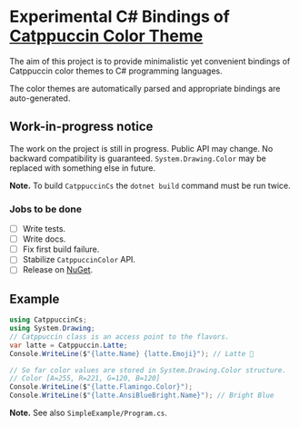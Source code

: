 # Experimental C# Bindings of [Catppuccin Color Theme](https://github.com/catppuccin/catppuccin)
The aim of this project is to provide minimalistic yet convenient bindings of Catppuccin color themes to C# programming languages.

The color themes are automatically parsed and appropriate bindings are auto-generated.

## Work-in-progress notice
The work on the project is still in progress. Public API may change. No backward compatibility is guaranteed. `System.Drawing.Color` may be replaced with something else in future.

**Note.** To build `CatppuccinCs` the `dotnet build` command must be run twice.
### Jobs to be done
* [ ] Write tests.
* [ ] Write docs.
* [ ] Fix first build failure.
* [ ] Stabilize `CatppuccinColor` API.
* [ ] Release on [NuGet](nuget.org).

## Example

```csharp
using CatppuccinCs;
using System.Drawing;
// Catppuccin class is an access point to the flavors.
var latte = Catppuccin.Latte;
Console.WriteLine($"{latte.Name} {latte.Emoji}"); // Latte 🌻

// So far color values are stored in System.Drawing.Color structure.
// Color [A=255, R=221, G=120, B=120]
Console.WriteLine($"{latte.Flamingo.Color}");
Console.WriteLine($"{latte.AnsiBlueBright.Name}"); // Bright Blue
```
**Note.** See also `SimpleExample/Program.cs`.
